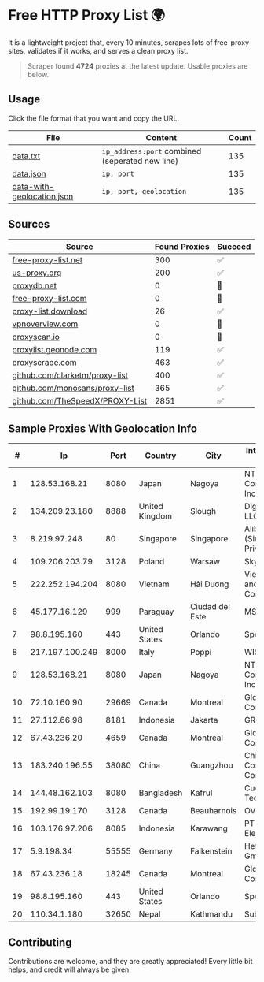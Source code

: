 
# Free HTTP Proxy List 🌍

It is a lightweight project that, every 10 minutes, scrapes lots of free-proxy sites, validates if it works, and serves a clean proxy list.


> Scraper found **4724** proxies at the latest update. Usable proxies are below.

## Usage

Click the file format that you want and copy the URL.


|File|Content|Count|
|----|-------|-----|
|[data.txt](https://raw.githubusercontent.com/themiralay/Proxy-List-World/master/data.txt)|`ip_address:port` combined (seperated new line)|135|
|[data.json](https://raw.githubusercontent.com/themiralay/Proxy-List-World/master/data.json)|`ip, port`|135|
|[data-with-geolocation.json](https://raw.githubusercontent.com/themiralay/Proxy-List-World/master/data-with-geolocation.json)|`ip, port, geolocation`|135|

## Sources

|Source|Found Proxies|Succeed|
|------|-------------|-------|
|[free-proxy-list.net](https://free-proxy-list.net)|300|✅|
|[us-proxy.org](https://www.us-proxy.org)|200|✅|
|[proxydb.net](http://proxydb.net)|0|🚫|
|[free-proxy-list.com](https://free-proxy-list.com/?page=&port=&type%5B%5D=http&type%5B%5D=https&up_time=0&search=Search)|0|🚫|
|[proxy-list.download](https://www.proxy-list.download/HTTP)|26|✅|
|[vpnoverview.com](https://vpnoverview.com/privacy/anonymous-browsing/free-proxy-servers)|0|🚫|
|[proxyscan.io](https://www.proxyscan.io)|0|🚫|
|[proxylist.geonode.com](https://proxylist.geonode.com/api/proxy-list?limit=300&page=1&sort_by=lastChecked&sort_type=desc&protocols=http,https)|119|✅|
|[proxyscrape.com](https://api.proxyscrape.com/v2/?request=displayproxies&protocol=http&timeout=10000&country=all&ssl=all&anonymity=all)|463|✅|
|[github.com/clarketm/proxy-list](https://raw.githubusercontent.com/clarketm/proxy-list/master/proxy-list-raw.txt)|400|✅|
|[github.com/monosans/proxy-list](https://raw.githubusercontent.com/monosans/proxy-list/main/proxies/http.txt)|365|✅|
|[github.com/TheSpeedX/PROXY-List](https://raw.githubusercontent.com/TheSpeedX/PROXY-List/master/http.txt)|2851|✅|


## Sample Proxies With Geolocation Info

|#|Ip|Port|Country|City|Internet Service Provider|
|-|--|----|-------|----|-------------------------|
|1|128.53.168.21|8080|Japan|Nagoya|NTT PC Communications, Inc.|
|2|134.209.23.180|8888|United Kingdom|Slough|DigitalOcean, LLC|
|3|8.219.97.248|80|Singapore|Singapore|Alibaba Cloud (Singapore) Private Limited|
|4|109.206.203.79|3128|Poland|Warsaw|Skynet sp. z o.o.|
|5|222.252.194.204|8080|Vietnam|Hải Dương|VietNam Post and Telecom Corporation|
|6|45.177.16.129|999|Paraguay|Ciudad del Este|MSW S.A.|
|7|98.8.195.160|443|United States|Orlando|Spectrum|
|8|217.197.100.249|8000|Italy|Poppi|WISP.ONE S.R.L.|
|9|128.53.168.21|8080|Japan|Nagoya|NTT PC Communications, Inc.|
|10|72.10.160.90|29669|Canada|Montreal|GloboTech Communications|
|11|27.112.66.98|8181|Indonesia|Jakarta|GRAHANET|
|12|67.43.236.20|4659|Canada|Montreal|GloboTech Communications|
|13|183.240.196.55|38080|China|Guangzhou|China Mobile Communications Corporation|
|14|144.48.162.103|8080|Bangladesh|Kāfrul|Cue Club Technology|
|15|192.99.19.170|3128|Canada|Beauharnois|OVH SAS|
|16|103.176.97.206|8085|Indonesia|Karawang|PT Global Sarana Elektronika|
|17|5.9.198.34|55555|Germany|Falkenstein|Hetzner Online GmbH|
|18|67.43.236.18|18245|Canada|Montreal|GloboTech Communications|
|19|98.8.195.160|443|United States|Orlando|Spectrum|
|20|110.34.1.180|32650|Nepal|Kathmandu|Subisu Cablenet|



## Contributing

Contributions are welcome, and they are greatly appreciated! Every
little bit helps, and credit will always be given.

